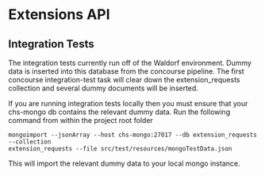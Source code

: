 # Extensions API


## Integration Tests
The integration tests currently run off of the Waldorf environment.
Dummy data is inserted into this database from the concourse pipeline.
The first concourse integration-test task will clear down the extension_requests collection and
several dummy documents will be inserted.

If you are running integration tests locally then you must ensure that your chs-mongo db contains
the relevant dummy data.
Run the following command from within the project root folder
```
mongoimport --jsonArray --host chs-mongo:27017 --db extension_requests --collection
extension_requests --file src/test/resources/mongoTestData.json
```
This will import the relevant dummy data to your local mongo instance.
